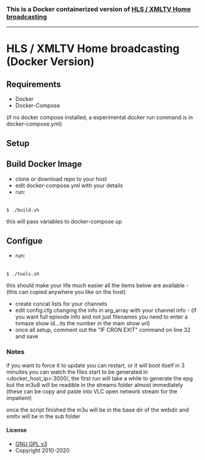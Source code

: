 ### This is a Docker containerized version of [HLS / XMLTV Home broadcasting](https://github.com/deanochips/HLS-XMLTV---Home-Broadcasting) 
------------------------------------------------------------------------------------------------------------------


# HLS / XMLTV Home broadcasting (Docker Version)

## Requirements

* Docker
* Docker-Compose 

(if no docker compose installed, a experimental docker run command is in docker-compose.yml)

## Setup

## Build Docker Image
* clone or download repo to your host
* edit docker-compose.yml with your details
* run:
######

    $ ./build.sh

this will pass variables to docker-compose up

## Configue
* run:
######

    $ ./tools.sh
 
this should make your life much easier all the items below are available - (this can copied anywhere you like on the host)

* create concat lists for your channels
* edit config.cfg changing the info in arg_array with your channel info -  (if you want full episode info and not just filenames you need to enter a tvmaze show id...its the number in the main show url)
* once all setup, comment out the "IF CRON EXIT" command on line 32 and save


### Notes
if you want to force it to update you can restart, or it will boot itself in 3 minuites
you can watch the files start to be generated in <docker_host_ip>:3000/,
the first run will take a while to generate the epg but the m3u8 will be readible in the streams folder almost immediately
(these can be copy and paste into VLC open network stream for the impatient) 

once the script finished the m3u will be in the base dir of the webdir and xmltv will be in the sub folder

#### License


* [GNU GPL v3](http://www.gnu.org/licenses/gpl.html)
* Copyright 2010-2020
